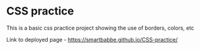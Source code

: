 # CSS practice

This is a basic css practice project showing
the use of borders, colors, etc

Link to deployed page - https://smartbabbe.github.io/CSS-practice/
